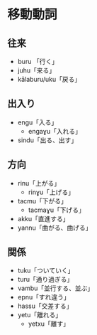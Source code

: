 # 移動動詞
## 往来
- buru 「行く」
- juhu「来る」
- kālaburu/uku「戻る」

## 出入り
- engu「入る」
  - engaɣu「入れる」
- sindu「出る、出す」

## 方向
- rinu「上がる」
  - rinɣu「上げる」
- tacmu「下がる」
  - tacmaɣu「下げる」
- akku「直進する」
- yannu「曲がる、曲げる」

## 関係
- tuku「ついていく」
- turu「通り過ぎる」
- vambu「並行する、並ぶ」
- epnu「すれ違う」
- hassu「交差する」
- yetu「離れる」
  - yetxu「離す」

